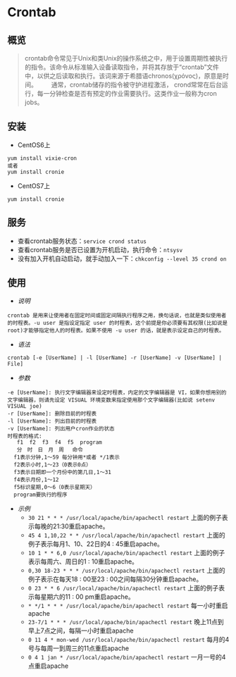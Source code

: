 # Crontab
## 概览
> crontab命令常见于Unix和类Unix的操作系统之中，用于设置周期性被执行的指令。该命令从标准输入设备读取指令，并将其存放于“crontab”文件中，以供之后读取和执行。该词来源于希腊语chronos(χρόνος)，原意是时间。
　　通常，crontab储存的指令被守护进程激活， crond常常在后台运行，每一分钟检查是否有预定的作业需要执行。这类作业一般称为cron jobs。

## 安装
* CentOS6上
```
yum install vixie-cron
或者
yum install cronie
```
* CentOS7上
```
yum install cronie
```

## 服务
* 查看crontab服务状态：`service crond status`
* 查看crontab服务是否已设置为开机启动，执行命令：`ntsysv`
* 没有加入开机自动启动，就手动加入一下：`chkconfig --level 35 crond on`

## 使用
* *说明*
```
crontab 是用来让使用者在固定时间或固定间隔执行程序之用，换句话说，也就是类似使用者的时程表。-u user 是指设定指定 user 的时程表，这个前提是你必须要有其权限(比如说是 root)才能够指定他人的时程表。如果不使用 -u user 的话，就是表示设定自己的时程表。
```
* *语法*
```
crontab [-e [UserName] | -l [UserName] -r [UserName] -v [UserName] | File]
```
* *参数*
```
-e [UserName]: 执行文字编辑器来设定时程表，内定的文字编辑器是 VI，如果你想用别的文字编辑器，则请先设定 VISUAL 环境变数来指定使用那个文字编辑器(比如说 setenv VISUAL joe)
-r [UserName]: 删除目前的时程表
-l [UserName]: 列出目前的时程表
-v [UserName]: 列出用户cron作业的状态
时程表的格式:
   f1  f2  f3  f4  f5  program 
   分　时　日　月　周　 命令
  f1表示分钟,1～59 每分钟用*或者 */1表示
  f2表示小时,1～23（0表示0点）
  f3表示日期即一个月份中的第几日,1～31
  f4表示月份,1～12
  f5标识星期,0～6（0表示星期天）
  program要执行的程序
```
* *示例*
    * `30 21 * * * /usr/local/apache/bin/apachectl restart` 上面的例子表示每晚的21:30重启apache。
    * `45 4 1,10,22 * * /usr/local/apache/bin/apachectl restart` 上面的例子表示每月1、10、22日的4 : 45重启apache。
    * `10 1 * * 6,0 /usr/local/apache/bin/apachectl restart` 上面的例子表示每周六、周日的1 : 10重启apache。
    * `0,30 18-23 * * * /usr/local/apache/bin/apachectl restart` 上面的例子表示在每天18 : 00至23 : 00之间每隔30分钟重启apache。
    * `0 23 * * 6 /usr/local/apache/bin/apachectl restart` 上面的例子表示每星期六的11 : 00 pm重启apache。
    * `* */1 * * * /usr/local/apache/bin/apachectl restart` 每一小时重启apache
    * `23-7/1 * * * /usr/local/apache/bin/apachectl restart` 晚上11点到早上7点之间，每隔一小时重启apache
    * `0 11 4 * mon-wed /usr/local/apache/bin/apachectl restart` 每月的4号与每周一到周三的11点重启apache
    * `0 4 1 jan * /usr/local/apache/bin/apachectl restart` 一月一号的4点重启apache
